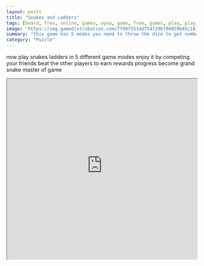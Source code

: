 ```yaml
---
layout: posts
title: "Snakes and Ladders"
tags: [board, free, online, games, oyna, game, free, games, play, play, games]
image: "https://img.gamedistribution.com/7f98f5514d754729b794959b45c1816e.jpg"
summary: "this game has 5 modes you need to throw the dice to get numbers to move your pawn  free online games oyna game free games play play games"
category: "Puzzle"
---
```


now play snakes ladders in 5 different game modes enjoy it by competing your friends beat the other players to earn rewards progress become grand snake master of game

<iframe width="100%" height="480px;" src="https://html5.gamedistribution.com/7f98f5514d754729b794959b45c1816e/"></iframe>